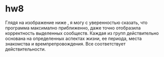 # hw8
Глядя на изображение ниже , я могу с уверенностью сказать, что программа максимално приближенно, даже точно отобразила корректность выделенных сообществ. Каждая из групп действительно основана на определенных аспектах жизни, ее периода, места знакомства и времпрепровождения. Все соответствует действительности.
